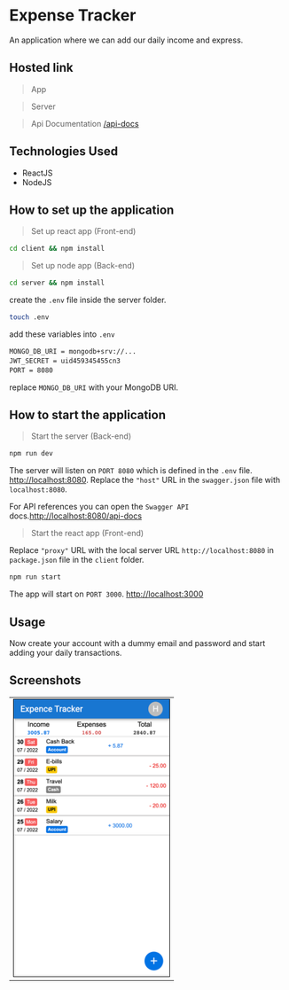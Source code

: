 # Expense Tracker

An application where we can add our daily income and express.

## Hosted link

> App []()

> Server []()

> Api Documentation [/api-docs](/api-docs)

## Technologies Used

- ReactJS
- NodeJS

## How to set up the application

> Set up react app (Front-end)

```bash
cd client && npm install
```

> Set up node app (Back-end)

```bash
cd server && npm install
```

create the `.env` file inside the server folder.

```bash
touch .env
```

add these variables into `.env`

```bash
MONGO_DB_URI = mongodb+srv://...
JWT_SECRET = uid459345455cn3
PORT = 8080
```

replace `MONGO_DB_URI` with your MongoDB URI.

## How to start the application

> Start the server (Back-end)

```bash
npm run dev
```

The server will listen on `PORT 8080` which is defined in the `.env` file.
[http://localhost:8080](http://localhost:8080). Replace the `"host"` URL in the `swagger.json` file with `localhost:8080`.

For API references you can open the `Swagger API` docs.[http://localhost:8080/api-docs](http://localhost:8080/api-docs)

> Start the react app (Front-end)

Replace `"proxy"` URL with the local server URL `http://localhost:8080` in `package.json` file in the `client` folder.

```bash
npm run start
```

The app will start on `PORT 3000`.
[http://localhost:3000](http://localhost:3000)

## Usage

Now create your account with a dummy email and password and start adding your daily transactions.

## Screenshots

<p align="center">
<table><tr><td>
  <img src="./screenshot.png" alt="app" style="height: 500px; border: 1px solid black;" />
</td></tr></table>
</p>
